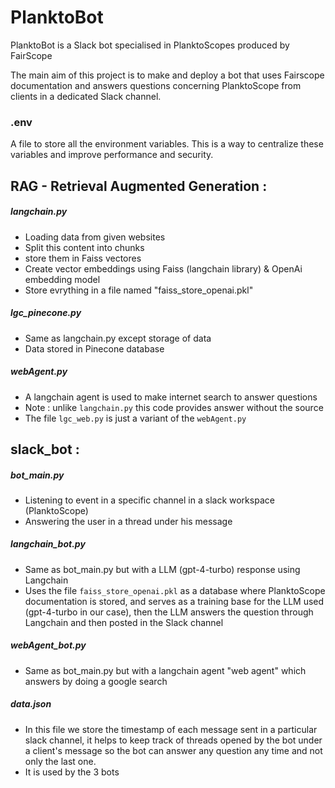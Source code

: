 # PlanktoBot 
PlanktoBot is a Slack bot specialised in PlanktoScopes produced by FairScope

The main aim of this project is to make and deploy a bot that uses Fairscope documentation and answers questions concerning PlanktoScope from clients in a dedicated Slack channel. 


### .env ###
A file to store all the environment variables. This is a way to centralize these variables and improve performance and security.


## RAG - Retrieval Augmented Generation : ##
##### langchain.py #####
- Loading data from given websites 
- Split this content into chunks
- store them in Faiss vectores
- Create vector embeddings using Faiss (langchain library) & OpenAi embedding model
- Store evrything in a file named "faiss_store_openai.pkl"
##### lgc_pinecone.py #####
- Same as langchain.py except storage of data
- Data stored in Pinecone database
##### webAgent.py #####
- A langchain agent is used to make internet search to answer questions 
- Note : unlike `langchain.py` this code provides answer without the source
- The file `lgc_web.py` is just a variant of the `webAgent.py` 


## slack_bot : ##
##### bot_main.py #####
- Listening to event in a specific channel in a slack workspace (PlanktoScope)
- Answering the user in a thread under his message 
##### langchain_bot.py #####
- Same as bot_main.py but with a LLM (gpt-4-turbo) response using Langchain
- Uses the file `faiss_store_openai.pkl` as a database where PlanktoScope documentation is stored, and serves as a training base for the LLM used (gpt-4-turbo in our case), then the LLM answers the question through Langchain and then posted in the Slack channel
##### webAgent_bot.py #####
- Same as bot_main.py but with a langchain agent "web agent" which answers by doing a google search 
##### data.json #####
- In this file we store the timestamp of each message sent in a particular slack channel, it helps to keep track of threads opened by the bot under a client's message so the bot can answer any question any time and not only the last one.
- It is used by the 3 bots 









